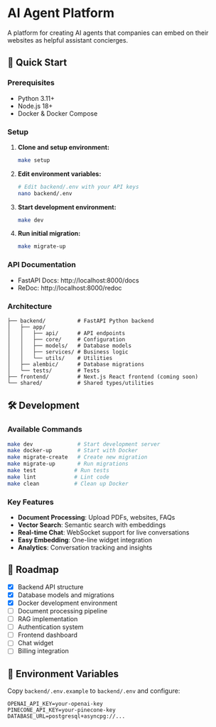 # AI Agent Platform

A platform for creating AI agents that companies can embed on their websites as helpful assistant concierges.

## 🚀 Quick Start

### Prerequisites
- Python 3.11+
- Node.js 18+
- Docker & Docker Compose

### Setup

1. **Clone and setup environment:**
   ```bash
   make setup
   ```

2. **Edit environment variables:**
   ```bash
   # Edit backend/.env with your API keys
   nano backend/.env
   ```

3. **Start development environment:**
   ```bash
   make dev
   ```

4. **Run initial migration:**
   ```bash
   make migrate-up
   ```

### API Documentation
- FastAPI Docs: http://localhost:8000/docs
- ReDoc: http://localhost:8000/redoc

### Architecture

```
├── backend/          # FastAPI Python backend
│   ├── app/
│   │   ├── api/      # API endpoints
│   │   ├── core/     # Configuration
│   │   ├── models/   # Database models
│   │   ├── services/ # Business logic
│   │   └── utils/    # Utilities
│   ├── alembic/      # Database migrations
│   └── tests/        # Tests
├── frontend/         # Next.js React frontend (coming soon)
└── shared/           # Shared types/utilities
```

## 🛠️ Development

### Available Commands

```bash
make dev              # Start development server
make docker-up        # Start with Docker
make migrate-create   # Create new migration
make migrate-up       # Run migrations
make test            # Run tests
make lint            # Lint code
make clean           # Clean up Docker
```

### Key Features

- **Document Processing**: Upload PDFs, websites, FAQs
- **Vector Search**: Semantic search with embeddings
- **Real-time Chat**: WebSocket support for live conversations
- **Easy Embedding**: One-line widget integration
- **Analytics**: Conversation tracking and insights

## 🎯 Roadmap

- [x] Backend API structure
- [x] Database models and migrations
- [x] Docker development environment
- [ ] Document processing pipeline
- [ ] RAG implementation
- [ ] Authentication system
- [ ] Frontend dashboard
- [ ] Chat widget
- [ ] Billing integration

## 📝 Environment Variables

Copy `backend/.env.example` to `backend/.env` and configure:

```env
OPENAI_API_KEY=your-openai-key
PINECONE_API_KEY=your-pinecone-key
DATABASE_URL=postgresql+asyncpg://...
```